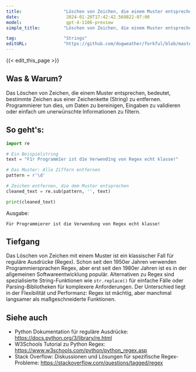 ```yaml
---
title:                "Löschen von Zeichen, die einem Muster entsprechen"
date:                  2024-01-20T17:42:42.569822-07:00
model:                 gpt-4-1106-preview
simple_title:         "Löschen von Zeichen, die einem Muster entsprechen"

tag:                  "Strings"
editURL:              "https://github.com/dogweather/forkful/blob/master/content/de/python/deleting-characters-matching-a-pattern.md"
---
```


{{< edit_this_page >}}

## Was & Warum?
Das Löschen von Zeichen, die einem Muster entsprechen, bedeutet, bestimmte Zeichen aus einer Zeichenkette (String) zu entfernen. Programmierer tun dies, um Daten zu bereinigen, Eingaben zu validieren oder einfach um unerwünschte Informationen zu filtern.

## So geht's:
```Python
import re

# Ein Beispielstring
text = "F1r Programm1er ist d1e Verwend1ng von Regex echt klasse!"

# Das Muster: Alle Ziffern entfernen
pattern = r'\d'

# Zeichen entfernen, die dem Muster entsprechen
cleaned_text = re.sub(pattern, '', text)

print(cleaned_text)
```

Ausgabe:
```
Für Programmierer ist die Verwendung von Regex echt klasse!
```

## Tiefgang
Das Löschen von Zeichen mit einem Muster ist ein klassischer Fall für reguläre Ausdrücke (Regex). Schon seit den 1950er Jahren verwenden Programmiersprachen Regex, aber erst seit den 1980er Jahren ist es in der allgemeinen Softwareentwicklung populär. Alternativen zu Regex sind spezialisierte String-Funktionen wie `str.replace()` für einfache Fälle oder Parsing-Bibliotheken für komplexere Anforderungen. Der Unterschied liegt in der Flexibilität und Performanz: Regex ist mächtig, aber manchmal langsamer als maßgeschneiderte Funktionen.

## Siehe auch
- Python Dokumentation für reguläre Ausdrücke: https://docs.python.org/3/library/re.html
- W3Schools Tutorial zu Python Regex: https://www.w3schools.com/python/python_regex.asp
- Stack Overflow: Diskussionen und Lösungen für spezifische Regex-Probleme: https://stackoverflow.com/questions/tagged/regex
